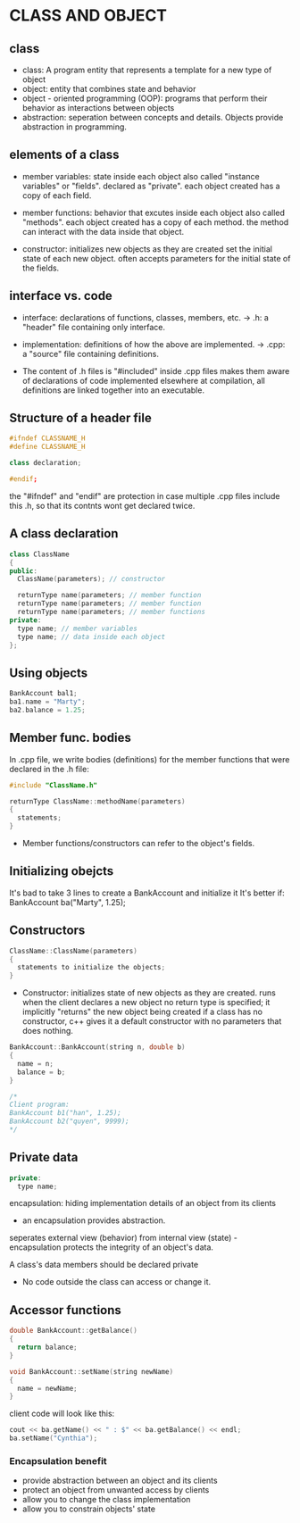 # CLASS AND OBJECT
## class
- class: A program entity that represents a template for a new type of object
- object: entity that combines state and behavior
- object - oriented programming (OOP): programs that perform their behavior as interactions between objects
- abstraction: seperation between concepts and details. Objects provide abstraction in programming.

## elements of a class
- member variables: state inside each object
also called "instance variables" or "fields".
declared as "private".
each object created has a copy of each field.

- member functions: behavior that excutes inside each object
also called "methods".
each object created has a copy of each method.
the method can interact with the data inside that object.

- constructor: initializes new objects as they are created
set the initial state of each new object.
often accepts parameters for the initial state of the fields.

## interface vs. code
- interface: declarations of functions, classes, members, etc. -> .h: a "header" file containing only interface.
- implementation: definitions of how the above are implemented. -> .cpp: a "source" file containing definitions.

- The content of .h files is "#included" inside .cpp files
  makes them aware of declarations of code implemented elsewhere
  at compilation, all definitions are linked together into an executable.

## Structure of a header file
```Cpp
#ifndef CLASSNAME_H
#define CLASSNAME_H

class declaration;

#endif;
```
the "#ifndef" and "endif" are protection in case multiple .cpp files include this .h, so that its contnts wont get declared twice.

## A class declaration
```Cpp
class ClassName
{
public:
  ClassName(parameters); // constructor

  returnType name(parameters; // member function
  returnType name(parameters; // member function
  returnType name(parameters; // member functions
private:
  type name; // member variables
  type name; // data inside each object
};
```

## Using objects
```Cpp
BankAccount bal1;
ba1.name = "Marty";
ba2.balance = 1.25;
```

## Member func. bodies
In .cpp file, we write bodies (definitions) for the member functions that were declared in the .h file:
```Cpp
#include "ClassName.h"

returnType ClassName::methodName(parameters)
{
  statements;
}
```

- Member functions/constructors can refer to the object's fields.

## Initializing obejcts
It's bad to take 3 lines to create a BankAccount and initialize it
It's better if: BankAccount ba("Marty", 1.25); 

## Constructors
```Cpp
ClassName::ClassName(parameters)
{
  statements to initialize the objects;
}
```
- Constructor: initializes state of new objects as they are created.
  runs when the client declares a new object
  no return type is specified; it implicitly "returns" the new object being created
  if a class has no constructor, c++ gives it a default constructor with no parameters that does nothing.

```Cpp
BankAccount::BankAccount(string n, double b)
{
  name = n;
  balance = b;
}

/*
Client program:
BankAccount b1("han", 1.25);
BankAccount b2("quyen", 9999);
*/
```

## Private data
```Cpp
private:
  type name;
```
encapsulation: hiding implementation details of an object from its clients
- an encapsulation provides abstraction.

seperates external view (behavior) from internal view (state) - encapsulation protects the integrity of an object's data.

A class's data members should be declared private
- No code outside the class can access or change it.

## Accessor functions
```Cpp
double BankAccount::getBalance()
{
  return balance;
}

void BankAccount::setName(string newName)
{
  name = newName;
}
```

client code will look like this:
```Cpp
cout << ba.getName() << " : $" << ba.getBalance() << endl;
ba.setName("Cynthia");
```

### Encapsulation benefit
- provide abstraction between an object and its clients
- protect an object from unwanted access by clients
- allow you to change the class implementation
- allow you to constrain objects' state

